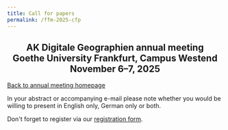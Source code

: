 ```yaml
---
title: Call for papers
permalink: /ffm-2025-cfp
---
```


<h2 style="text-align: center">
  AK Digitale Geographien annual meeting<br>
  Goethe University Frankfurt, Campus Westend<br>
  November 6–7, 2025
</h2>

[Back to annual meeting homepage](/ffm-2025)

In your abstract or accompanying e-mail please note whether you would be willing to present in English only, German only or both.

Don't forget to register via our [registration form](/ffm-2025-register).
